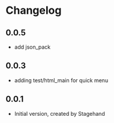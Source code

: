 # Changelog

## 0.0.5

- add json_pack

## 0.0.3

- adding test/html_main for quick menu

## 0.0.1

- Initial version, created by Stagehand
